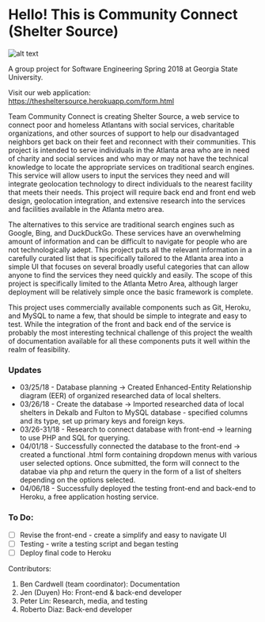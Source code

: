 # Hello! This is Community Connect (Shelter Source)

![alt text](https://image.ibb.co/h9SdnH/Webp_net_resizeimage.png)

A group project for Software Engineering Spring 2018 at Georgia State University. 

Visit our web application: https://thesheltersource.herokuapp.com/form.html

Team Community Connect is creating Shelter Source, a web service to
connect poor and homeless Atlantans with social services, charitable organizations, and other sources
of support to help our disadvantaged neighbors get back on their feet and reconnect with their
communities. This project is intended to serve individuals in the Atlanta area who are in need of charity
and social services and who may or may not have the technical knowledge to locate the appropriate
services on traditional search engines. This service will allow users to input the services they need and
will integrate geolocation technology to direct individuals to the nearest facility that meets their needs.
This project will require back end and front end web design, geolocation integration, and extensive
research into the services and facilities available in the Atlanta metro area.

The alternatives to this service are traditional search engines such as Google, Bing, and
DuckDuckGo. These services have an overwhelming amount of information and can be difficult to
navigate for people who are not technologically adept. This project puts all the relevant information in
a carefully curated list that is specifically tailored to the Atlanta area into a simple UI that focuses on
several broadly useful categories that can allow anyone to find the services they need quickly and
easily. The scope of this project is specifically limited to the Atlanta Metro Area, although larger
deployment will be relatively simple once the basic framework is complete.

This project uses commercially available components such as Git, Heroku, and MySQL to name a few, that should be
simple to integrate and easy to test. While the integration of the front and back end of the service is
probably the most interesting technical challenge of this project the wealth of documentation available
for all these components puts it well within the realm of feasibility.

### Updates
- 03/25/18 - Database planning -> Created Enhanced-Entity Relationship diagram (EER) of organized researched data of local shelters. 
- 03/26/18 - Create the database -> Imported researched data of local shelters in Dekalb and Fulton to MySQL database - specified columns and its type, set up primary keys and foreign keys. 
- 03/26-31/18 - Research to connect database with front-end -> learning to use PHP and SQL for querying.
- 04/01/18 - Successfully connected the database to the front-end -> created a functional .html form containing dropdown menus with various user selected options. Once submitted, the form will connect to the databae via php and return the query in the form of a list of shelters depending on the options selected. 
- 04/06/18 - Successfully deployed the testing front-end and back-end to Heroku, a free application hosting service. 

### To Do:
- [ ] Revise the front-end - create a simplify and easy to navigate UI 
- [ ] Testing - write a testing script and began testing
- [ ] Deploy final code to Heroku

Contributors:
1. Ben Cardwell (team coordinator): Documentation
2. Jen (Duyen) Ho: Front-end & back-end developer 
3. Peter Lin: Research, media, and testing 
4. Roberto Diaz: Back-end developer 

